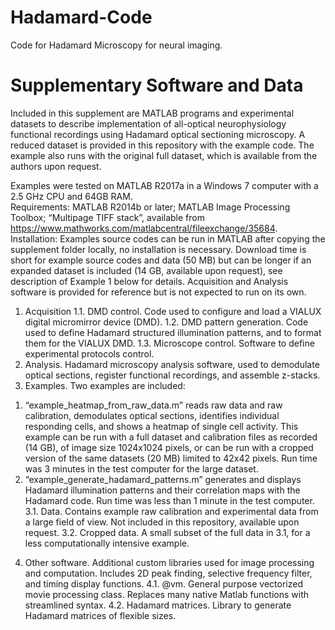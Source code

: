 # Hadamard-Code
Code for Hadamard Microscopy for neural imaging.

# Supplementary Software and Data
Included in this supplement are MATLAB programs and experimental datasets to describe implementation of all-optical neurophysiology functional recordings using Hadamard optical sectioning microscopy. A reduced dataset is provided in this repository with the example code. The example also runs with the original full dataset, which is available from the authors upon request.

Examples were tested on MATLAB R2017a in a Windows 7 computer with a 2.5 GHz CPU and 64GB RAM.	
Requirements: MATLAB R2014b or later; MATLAB Image Processing Toolbox; “Multipage TIFF stack”, available from https://www.mathworks.com/matlabcentral/fileexchange/35684.	
Installation: Examples source codes can be run in MATLAB after copying the supplement folder locally, no installation is necessary. Download time is short for example source codes and data (50 MB) but can be longer if an expanded dataset is included (14 GB, available upon request), see description of Example 1 below for details.
Acquisition and Analysis software is provided for reference but is not expected to run on its own.
1.	Acquisition
1.1.	DMD control. Code used to configure and load a VIALUX digital micromirror device (DMD).
1.2.	DMD pattern generation. Code used to define Hadamard structured illumination patterns, and to format them for the VIALUX DMD.
1.3.	Microscope control. Software to define experimental protocols control.
2.	Analysis. Hadamard microscopy analysis software, used to demodulate optical sections, register functional recordings, and assemble z-stacks.
3.	Examples. Two examples are included: 
1) “example_heatmap_from_raw_data.m” reads raw data and raw calibration, demodulates optical sections, identifies individual responding cells, and shows a heatmap of single cell activity. This example can be run with a full dataset and calibration files as recorded (14 GB), of image size 1024x1024 pixels, or can be run with a cropped version of the same datasets (20 MB) limited to 42x42 pixels. Run time was 3 minutes in the test computer for the large dataset.
2) “example_generate_hadamard_patterns.m” generates and displays Hadamard illumination patterns and their correlation maps with the Hadamard code. Run time was less than 1 minute in the test computer.
3.1.	Data. Contains example raw calibration and experimental data from a large field of view. Not included in this repository, available upon request.
3.2.	Cropped data. A small subset of the full data in 3.1, for a less computationally intensive example.
4.	Other software. Additional custom libraries used for image processing and computation. Includes 2D peak finding, selective frequency filter, and timing display functions.
4.1.	@vm. General purpose vectorized movie processing class. Replaces many native Matlab functions with streamlined syntax.
4.2.	Hadamard matrices. Library to generate Hadamard matrices of flexible sizes.

